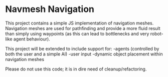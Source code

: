 # Navmesh Navigation

This project contains a simple JS implementation of navigation meshes.
Navigation meshes are used for pathfinding and provide a more fluid result than simply using waypoints (as this can lead to bottlenecks and very robot-like agent behaviour).

This project will be extended to include support for:
-agents (controlled by both the user and a simple AI)
-user input
-dynamic object placement within navigation meshes


Please do not use this code; it is in dire need of cleanup/refactoring.
